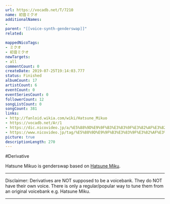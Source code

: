 ```yaml
---
url: https://vocadb.net/T/7210
name: 初音ミクオ
additionalNames: 
- 
parent: "[[voice-synth-genderswap]]"
related:

mappedNicoTags:
- ミクオ
- 初音ミクオ
newTargets:
- all
commentCount: 0
createDate: 2019-07-25T19:14:03.777
status: Finished
albumCount: 17
artistCount: 6
eventCount: 0
eventSeriesCount: 0
followerCount: 12
songListCount: 0
songCount: 381
links: 
- http://fanloid.wikia.com/wiki/Hatsune_Mikuo
- https://vocadb.net/Ar/1
- https://dic.nicovideo.jp/a/%E5%88%9D%E9%9F%B3%E3%83%9F%E3%82%AF%E3%82%AA
- https://www.nicovideo.jp/tag/%E5%88%9D%E9%9F%B3%E3%83%9F%E3%82%AF%E3%82%AA
picture: true
descriptionLength: 270
---
```


#Derivative

Hatsune Mikuo is genderswap based on [Hatsune Miku](https://vocadb.net/Ar/1).
___
Disclaimer:
Derivatives are NOT supposed to be a voicebank. They do NOT have their own voice. There is only a regular/popular way to tune them from an original voicebank e.g. Hatsune Miku.

---

